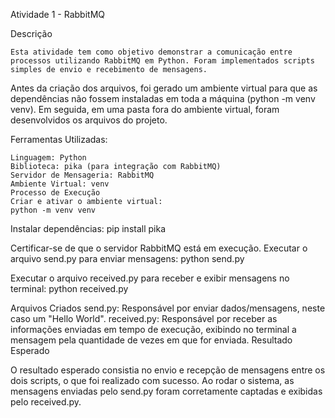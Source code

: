 Atividade 1 - RabbitMQ

Descrição

    Esta atividade tem como objetivo demonstrar a comunicação entre processos utilizando RabbitMQ em Python. Foram implementados scripts simples de envio e recebimento de mensagens.

Antes da criação dos arquivos, foi gerado um ambiente virtual para que as dependências não fossem instaladas em toda a máquina (python -m venv venv). Em seguida, em uma pasta fora do ambiente virtual, foram desenvolvidos os arquivos do projeto.

Ferramentas Utilizadas:

    Linguagem: Python
    Biblioteca: pika (para integração com RabbitMQ)
    Servidor de Mensageria: RabbitMQ
    Ambiente Virtual: venv
    Processo de Execução
    Criar e ativar o ambiente virtual:
    python -m venv venv


Instalar dependências:
    pip install pika

Certificar-se de que o servidor RabbitMQ está em execução.
Executar o arquivo send.py para enviar mensagens:
    python send.py

Executar o arquivo received.py para receber e exibir mensagens no terminal:
    python received.py

Arquivos Criados
    send.py: Responsável por enviar dados/mensagens, neste caso um "Hello World".
    received.py: Responsável por receber as informações enviadas em tempo de execução, exibindo no terminal a mensagem pela quantidade de vezes em que for enviada.
    Resultado Esperado

O resultado esperado consistia no envio e recepção de mensagens entre os dois scripts, o que foi realizado com sucesso. Ao rodar o sistema, as mensagens enviadas pelo send.py foram corretamente captadas e exibidas pelo received.py.

